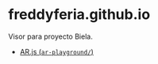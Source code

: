 # freddyferia.github.io

Visor para proyecto Biela.

- [AR.js (`ar-playground/`)](https://github.com/FreddyFeria/biela-ar/tree/master/ar-playground)
